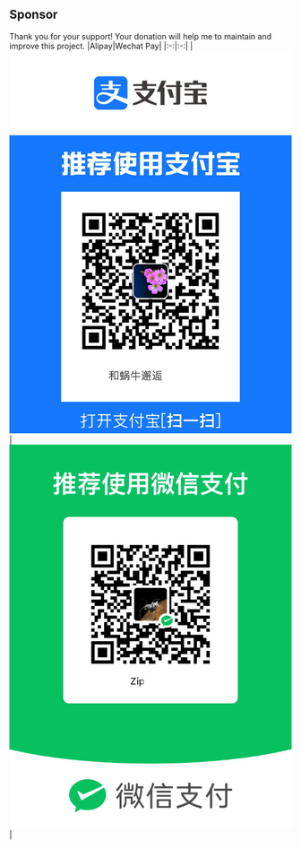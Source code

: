 
## Sponsor

Thank you for your support! Your donation will help me to maintain and improve this project.
|Alipay|Wechat Pay|
|:-:|:-:|
|![Alipay](./image/alipay.jpg)|![Wechat Pay](./image/wechat_pay.JPG)|